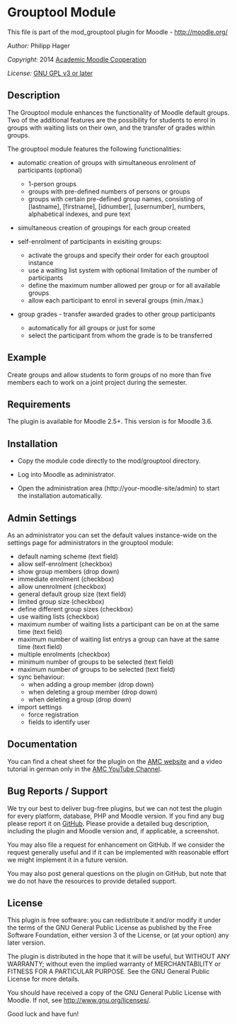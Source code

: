 Grouptool Module
================

This file is part of the mod_grouptool plugin for Moodle - <http://moodle.org/>

*Author:*    Philipp Hager

*Copyright:* 2014 [Academic Moodle Cooperation](http://www.academic-moodle-cooperation.org)

*License:*   [GNU GPL v3 or later](http://www.gnu.org/copyleft/gpl.html)


Description
-----------

The Grouptool module enhances the functionality of Moodle default groups. Two of the additional
features are the possibility for students to enrol in groups with waiting lists on their own, and
the transfer of grades within groups.

The grouptool module features the following functionalities:

* automatic creation of groups with simultaneous enrolment of participants (optional)
  - 1-person groups
  - groups with pre-defined numbers of persons or groups
  - groups with certain pre-defined group names, consisting of [lastname], [firstname], [idnumber],
    [usernumber], numbers, alphabetical indexes, and pure text

* simultaneous creation of groupings for each group created

* self-enrolment of participants in exisiting groups:
  - activate the groups and specify their order for each grouptool instance
  - use a waiting list system with optional limitation of the number of participants
  - define the maximum number allowed per group or for all available groups
  - allow each participant to enrol in several groups (min./max.)

* group grades - transfer awarded grades to other group participants
  - automatically for all groups or just for some
  - select the participant from whom the grade is to be transferred


Example
-------

Create groups and allow students to form groups of no more than five members each to work on a
joint project during the semester.


Requirements
------------

The plugin is available for Moodle 2.5+. This version is for Moodle 3.6.


Installation
------------

* Copy the module code directly to the mod/grouptool directory.

* Log into Moodle as administrator.

* Open the administration area (http://your-moodle-site/admin) to start the installation
  automatically.


Admin Settings
--------------

As an administrator you can set the default values instance-wide on the settings page for
administrators in the grouptool module:

* default naming scheme (text field)
* allow self-enrolment (checkbox)
* show group members (drop down)
* immediate enrolment (checkbox)
* allow unenrolment (checkbox)
* general default group size (text field)
* limited group size (checkbox)
* define different group sizes (checkbox)
* use waiting lists (checkbox)
* maximum number of waiting lists a participant can be on at the same time (text field)
* maximum number of waiting list entrys a group can have at the same time (text field)
* multiple enrolments (checkbox)
* minimum number of groups to be selected (text field)
* maximum number of groups to be selected (text field)
* sync behaviour:
  - when adding a group member (drop down)
  - when deleting a group member (drop down)
  - when deleting a group (drop down)
* import settings
  - force registration
  - fields to identify user


Documentation
-------------

You can find a cheat sheet for the plugin on the [AMC
website](http://www.academic-moodle-cooperation.org/en/modules/grouptool/) and a video tutorial in
german only in the [AMC YouTube Channel](https://www.youtube.com/c/AMCAcademicMoodleCooperation).


Bug Reports / Support
---------------------

We try our best to deliver bug-free plugins, but we can not test the plugin for every platform,
database, PHP and Moodle version. If you find any bug please report it on
[GitHub](https://github.com/academic-moodle-cooperation/moodle-mod_grouptool/issues). Please
provide a detailed bug description, including the plugin and Moodle version and, if applicable, a
screenshot.

You may also file a request for enhancement on GitHub. If we consider the request generally useful
and if it can be implemented with reasonable effort we might implement it in a future version.

You may also post general questions on the plugin on GitHub, but note that we do not have the
resources to provide detailed support.


License
-------

This plugin is free software: you can redistribute it and/or modify it under the terms of the GNU
General Public License as published by the Free Software Foundation, either version 3 of the
License, or (at your option) any later version.

The plugin is distributed in the hope that it will be useful, but WITHOUT ANY WARRANTY; without
even the implied warranty of MERCHANTABILITY or FITNESS FOR A PARTICULAR PURPOSE. See the GNU
General Public License for more details.

You should have received a copy of the GNU General Public License with Moodle. If not, see
<http://www.gnu.org/licenses/>.


Good luck and have fun!
